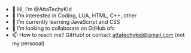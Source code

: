 - 👋 Hi, I’m @AttaTechyKid
- 👀 I’m interested in Coding, LUA, HTML, C++, other
- 🌱 I’m currently learning JavaScript and CSS
- 💞️ I’m looking to collaborate on GitHub ofc
- 📫 How to reach me? GitHub! or contact attatechykid@gmail.com (not my personal)

<!---
AttaTechyKid/AttaTechyKid is a ✨ special ✨ repository because its `README.md` (this file) appears on your GitHub profile.
You can click the Preview link to take a look at your changes.
--->
